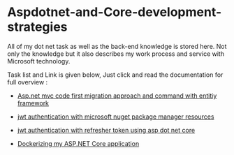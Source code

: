 # Aspdotnet-and-Core-development-strategies
All of my dot net task as well as the back-end knowledge is stored here. Not only the knowledge but it also describes my work process and service with Microsoft technology. 

Task list and Link is given below, Just click and read the documentation for full overview : 

- [Asp.net mvc code first migration approach and command with entitiy framework]()

- [jwt authentication with microsoft nuget package manager resources](https://github.com/Maxyee/aspdotnetmvc-development-strategies/tree/master/jwtauthcore)

- [jwt authentication with refresher token using asp dot net core]()

- [Dockerizing my ASP.NET Core application]()
